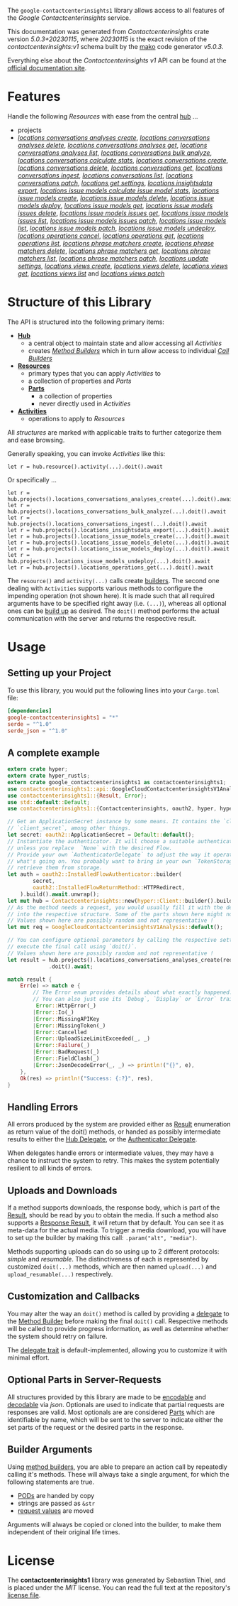 <!---
DO NOT EDIT !
This file was generated automatically from 'src/generator/templates/api/README.md.mako'
DO NOT EDIT !
-->
The `google-contactcenterinsights1` library allows access to all features of the *Google Contactcenterinsights* service.

This documentation was generated from *Contactcenterinsights* crate version *5.0.3+20230115*, where *20230115* is the exact revision of the *contactcenterinsights:v1* schema built by the [mako](http://www.makotemplates.org/) code generator *v5.0.3*.

Everything else about the *Contactcenterinsights* *v1* API can be found at the
[official documentation site](https://cloud.google.com/contact-center/insights/docs).
# Features

Handle the following *Resources* with ease from the central [hub](https://docs.rs/google-contactcenterinsights1/5.0.3+20230115/google_contactcenterinsights1/Contactcenterinsights) ...

* projects
 * [*locations conversations analyses create*](https://docs.rs/google-contactcenterinsights1/5.0.3+20230115/google_contactcenterinsights1/api::ProjectLocationConversationAnalysisCreateCall), [*locations conversations analyses delete*](https://docs.rs/google-contactcenterinsights1/5.0.3+20230115/google_contactcenterinsights1/api::ProjectLocationConversationAnalysisDeleteCall), [*locations conversations analyses get*](https://docs.rs/google-contactcenterinsights1/5.0.3+20230115/google_contactcenterinsights1/api::ProjectLocationConversationAnalysisGetCall), [*locations conversations analyses list*](https://docs.rs/google-contactcenterinsights1/5.0.3+20230115/google_contactcenterinsights1/api::ProjectLocationConversationAnalysisListCall), [*locations conversations bulk analyze*](https://docs.rs/google-contactcenterinsights1/5.0.3+20230115/google_contactcenterinsights1/api::ProjectLocationConversationBulkAnalyzeCall), [*locations conversations calculate stats*](https://docs.rs/google-contactcenterinsights1/5.0.3+20230115/google_contactcenterinsights1/api::ProjectLocationConversationCalculateStatCall), [*locations conversations create*](https://docs.rs/google-contactcenterinsights1/5.0.3+20230115/google_contactcenterinsights1/api::ProjectLocationConversationCreateCall), [*locations conversations delete*](https://docs.rs/google-contactcenterinsights1/5.0.3+20230115/google_contactcenterinsights1/api::ProjectLocationConversationDeleteCall), [*locations conversations get*](https://docs.rs/google-contactcenterinsights1/5.0.3+20230115/google_contactcenterinsights1/api::ProjectLocationConversationGetCall), [*locations conversations ingest*](https://docs.rs/google-contactcenterinsights1/5.0.3+20230115/google_contactcenterinsights1/api::ProjectLocationConversationIngestCall), [*locations conversations list*](https://docs.rs/google-contactcenterinsights1/5.0.3+20230115/google_contactcenterinsights1/api::ProjectLocationConversationListCall), [*locations conversations patch*](https://docs.rs/google-contactcenterinsights1/5.0.3+20230115/google_contactcenterinsights1/api::ProjectLocationConversationPatchCall), [*locations get settings*](https://docs.rs/google-contactcenterinsights1/5.0.3+20230115/google_contactcenterinsights1/api::ProjectLocationGetSettingCall), [*locations insightsdata export*](https://docs.rs/google-contactcenterinsights1/5.0.3+20230115/google_contactcenterinsights1/api::ProjectLocationInsightsdataExportCall), [*locations issue models calculate issue model stats*](https://docs.rs/google-contactcenterinsights1/5.0.3+20230115/google_contactcenterinsights1/api::ProjectLocationIssueModelCalculateIssueModelStatCall), [*locations issue models create*](https://docs.rs/google-contactcenterinsights1/5.0.3+20230115/google_contactcenterinsights1/api::ProjectLocationIssueModelCreateCall), [*locations issue models delete*](https://docs.rs/google-contactcenterinsights1/5.0.3+20230115/google_contactcenterinsights1/api::ProjectLocationIssueModelDeleteCall), [*locations issue models deploy*](https://docs.rs/google-contactcenterinsights1/5.0.3+20230115/google_contactcenterinsights1/api::ProjectLocationIssueModelDeployCall), [*locations issue models get*](https://docs.rs/google-contactcenterinsights1/5.0.3+20230115/google_contactcenterinsights1/api::ProjectLocationIssueModelGetCall), [*locations issue models issues delete*](https://docs.rs/google-contactcenterinsights1/5.0.3+20230115/google_contactcenterinsights1/api::ProjectLocationIssueModelIssueDeleteCall), [*locations issue models issues get*](https://docs.rs/google-contactcenterinsights1/5.0.3+20230115/google_contactcenterinsights1/api::ProjectLocationIssueModelIssueGetCall), [*locations issue models issues list*](https://docs.rs/google-contactcenterinsights1/5.0.3+20230115/google_contactcenterinsights1/api::ProjectLocationIssueModelIssueListCall), [*locations issue models issues patch*](https://docs.rs/google-contactcenterinsights1/5.0.3+20230115/google_contactcenterinsights1/api::ProjectLocationIssueModelIssuePatchCall), [*locations issue models list*](https://docs.rs/google-contactcenterinsights1/5.0.3+20230115/google_contactcenterinsights1/api::ProjectLocationIssueModelListCall), [*locations issue models patch*](https://docs.rs/google-contactcenterinsights1/5.0.3+20230115/google_contactcenterinsights1/api::ProjectLocationIssueModelPatchCall), [*locations issue models undeploy*](https://docs.rs/google-contactcenterinsights1/5.0.3+20230115/google_contactcenterinsights1/api::ProjectLocationIssueModelUndeployCall), [*locations operations cancel*](https://docs.rs/google-contactcenterinsights1/5.0.3+20230115/google_contactcenterinsights1/api::ProjectLocationOperationCancelCall), [*locations operations get*](https://docs.rs/google-contactcenterinsights1/5.0.3+20230115/google_contactcenterinsights1/api::ProjectLocationOperationGetCall), [*locations operations list*](https://docs.rs/google-contactcenterinsights1/5.0.3+20230115/google_contactcenterinsights1/api::ProjectLocationOperationListCall), [*locations phrase matchers create*](https://docs.rs/google-contactcenterinsights1/5.0.3+20230115/google_contactcenterinsights1/api::ProjectLocationPhraseMatcherCreateCall), [*locations phrase matchers delete*](https://docs.rs/google-contactcenterinsights1/5.0.3+20230115/google_contactcenterinsights1/api::ProjectLocationPhraseMatcherDeleteCall), [*locations phrase matchers get*](https://docs.rs/google-contactcenterinsights1/5.0.3+20230115/google_contactcenterinsights1/api::ProjectLocationPhraseMatcherGetCall), [*locations phrase matchers list*](https://docs.rs/google-contactcenterinsights1/5.0.3+20230115/google_contactcenterinsights1/api::ProjectLocationPhraseMatcherListCall), [*locations phrase matchers patch*](https://docs.rs/google-contactcenterinsights1/5.0.3+20230115/google_contactcenterinsights1/api::ProjectLocationPhraseMatcherPatchCall), [*locations update settings*](https://docs.rs/google-contactcenterinsights1/5.0.3+20230115/google_contactcenterinsights1/api::ProjectLocationUpdateSettingCall), [*locations views create*](https://docs.rs/google-contactcenterinsights1/5.0.3+20230115/google_contactcenterinsights1/api::ProjectLocationViewCreateCall), [*locations views delete*](https://docs.rs/google-contactcenterinsights1/5.0.3+20230115/google_contactcenterinsights1/api::ProjectLocationViewDeleteCall), [*locations views get*](https://docs.rs/google-contactcenterinsights1/5.0.3+20230115/google_contactcenterinsights1/api::ProjectLocationViewGetCall), [*locations views list*](https://docs.rs/google-contactcenterinsights1/5.0.3+20230115/google_contactcenterinsights1/api::ProjectLocationViewListCall) and [*locations views patch*](https://docs.rs/google-contactcenterinsights1/5.0.3+20230115/google_contactcenterinsights1/api::ProjectLocationViewPatchCall)




# Structure of this Library

The API is structured into the following primary items:

* **[Hub](https://docs.rs/google-contactcenterinsights1/5.0.3+20230115/google_contactcenterinsights1/Contactcenterinsights)**
    * a central object to maintain state and allow accessing all *Activities*
    * creates [*Method Builders*](https://docs.rs/google-contactcenterinsights1/5.0.3+20230115/google_contactcenterinsights1/client::MethodsBuilder) which in turn
      allow access to individual [*Call Builders*](https://docs.rs/google-contactcenterinsights1/5.0.3+20230115/google_contactcenterinsights1/client::CallBuilder)
* **[Resources](https://docs.rs/google-contactcenterinsights1/5.0.3+20230115/google_contactcenterinsights1/client::Resource)**
    * primary types that you can apply *Activities* to
    * a collection of properties and *Parts*
    * **[Parts](https://docs.rs/google-contactcenterinsights1/5.0.3+20230115/google_contactcenterinsights1/client::Part)**
        * a collection of properties
        * never directly used in *Activities*
* **[Activities](https://docs.rs/google-contactcenterinsights1/5.0.3+20230115/google_contactcenterinsights1/client::CallBuilder)**
    * operations to apply to *Resources*

All *structures* are marked with applicable traits to further categorize them and ease browsing.

Generally speaking, you can invoke *Activities* like this:

```Rust,ignore
let r = hub.resource().activity(...).doit().await
```

Or specifically ...

```ignore
let r = hub.projects().locations_conversations_analyses_create(...).doit().await
let r = hub.projects().locations_conversations_bulk_analyze(...).doit().await
let r = hub.projects().locations_conversations_ingest(...).doit().await
let r = hub.projects().locations_insightsdata_export(...).doit().await
let r = hub.projects().locations_issue_models_create(...).doit().await
let r = hub.projects().locations_issue_models_delete(...).doit().await
let r = hub.projects().locations_issue_models_deploy(...).doit().await
let r = hub.projects().locations_issue_models_undeploy(...).doit().await
let r = hub.projects().locations_operations_get(...).doit().await
```

The `resource()` and `activity(...)` calls create [builders][builder-pattern]. The second one dealing with `Activities`
supports various methods to configure the impending operation (not shown here). It is made such that all required arguments have to be
specified right away (i.e. `(...)`), whereas all optional ones can be [build up][builder-pattern] as desired.
The `doit()` method performs the actual communication with the server and returns the respective result.

# Usage

## Setting up your Project

To use this library, you would put the following lines into your `Cargo.toml` file:

```toml
[dependencies]
google-contactcenterinsights1 = "*"
serde = "^1.0"
serde_json = "^1.0"
```

## A complete example

```Rust
extern crate hyper;
extern crate hyper_rustls;
extern crate google_contactcenterinsights1 as contactcenterinsights1;
use contactcenterinsights1::api::GoogleCloudContactcenterinsightsV1Analysis;
use contactcenterinsights1::{Result, Error};
use std::default::Default;
use contactcenterinsights1::{Contactcenterinsights, oauth2, hyper, hyper_rustls, chrono, FieldMask};

// Get an ApplicationSecret instance by some means. It contains the `client_id` and
// `client_secret`, among other things.
let secret: oauth2::ApplicationSecret = Default::default();
// Instantiate the authenticator. It will choose a suitable authentication flow for you,
// unless you replace  `None` with the desired Flow.
// Provide your own `AuthenticatorDelegate` to adjust the way it operates and get feedback about
// what's going on. You probably want to bring in your own `TokenStorage` to persist tokens and
// retrieve them from storage.
let auth = oauth2::InstalledFlowAuthenticator::builder(
        secret,
        oauth2::InstalledFlowReturnMethod::HTTPRedirect,
    ).build().await.unwrap();
let mut hub = Contactcenterinsights::new(hyper::Client::builder().build(hyper_rustls::HttpsConnectorBuilder::new().with_native_roots().https_or_http().enable_http1().build()), auth);
// As the method needs a request, you would usually fill it with the desired information
// into the respective structure. Some of the parts shown here might not be applicable !
// Values shown here are possibly random and not representative !
let mut req = GoogleCloudContactcenterinsightsV1Analysis::default();

// You can configure optional parameters by calling the respective setters at will, and
// execute the final call using `doit()`.
// Values shown here are possibly random and not representative !
let result = hub.projects().locations_conversations_analyses_create(req, "parent")
             .doit().await;

match result {
    Err(e) => match e {
        // The Error enum provides details about what exactly happened.
        // You can also just use its `Debug`, `Display` or `Error` traits
         Error::HttpError(_)
        |Error::Io(_)
        |Error::MissingAPIKey
        |Error::MissingToken(_)
        |Error::Cancelled
        |Error::UploadSizeLimitExceeded(_, _)
        |Error::Failure(_)
        |Error::BadRequest(_)
        |Error::FieldClash(_)
        |Error::JsonDecodeError(_, _) => println!("{}", e),
    },
    Ok(res) => println!("Success: {:?}", res),
}

```
## Handling Errors

All errors produced by the system are provided either as [Result](https://docs.rs/google-contactcenterinsights1/5.0.3+20230115/google_contactcenterinsights1/client::Result) enumeration as return value of
the doit() methods, or handed as possibly intermediate results to either the
[Hub Delegate](https://docs.rs/google-contactcenterinsights1/5.0.3+20230115/google_contactcenterinsights1/client::Delegate), or the [Authenticator Delegate](https://docs.rs/yup-oauth2/*/yup_oauth2/trait.AuthenticatorDelegate.html).

When delegates handle errors or intermediate values, they may have a chance to instruct the system to retry. This
makes the system potentially resilient to all kinds of errors.

## Uploads and Downloads
If a method supports downloads, the response body, which is part of the [Result](https://docs.rs/google-contactcenterinsights1/5.0.3+20230115/google_contactcenterinsights1/client::Result), should be
read by you to obtain the media.
If such a method also supports a [Response Result](https://docs.rs/google-contactcenterinsights1/5.0.3+20230115/google_contactcenterinsights1/client::ResponseResult), it will return that by default.
You can see it as meta-data for the actual media. To trigger a media download, you will have to set up the builder by making
this call: `.param("alt", "media")`.

Methods supporting uploads can do so using up to 2 different protocols:
*simple* and *resumable*. The distinctiveness of each is represented by customized
`doit(...)` methods, which are then named `upload(...)` and `upload_resumable(...)` respectively.

## Customization and Callbacks

You may alter the way an `doit()` method is called by providing a [delegate](https://docs.rs/google-contactcenterinsights1/5.0.3+20230115/google_contactcenterinsights1/client::Delegate) to the
[Method Builder](https://docs.rs/google-contactcenterinsights1/5.0.3+20230115/google_contactcenterinsights1/client::CallBuilder) before making the final `doit()` call.
Respective methods will be called to provide progress information, as well as determine whether the system should
retry on failure.

The [delegate trait](https://docs.rs/google-contactcenterinsights1/5.0.3+20230115/google_contactcenterinsights1/client::Delegate) is default-implemented, allowing you to customize it with minimal effort.

## Optional Parts in Server-Requests

All structures provided by this library are made to be [encodable](https://docs.rs/google-contactcenterinsights1/5.0.3+20230115/google_contactcenterinsights1/client::RequestValue) and
[decodable](https://docs.rs/google-contactcenterinsights1/5.0.3+20230115/google_contactcenterinsights1/client::ResponseResult) via *json*. Optionals are used to indicate that partial requests are responses
are valid.
Most optionals are are considered [Parts](https://docs.rs/google-contactcenterinsights1/5.0.3+20230115/google_contactcenterinsights1/client::Part) which are identifiable by name, which will be sent to
the server to indicate either the set parts of the request or the desired parts in the response.

## Builder Arguments

Using [method builders](https://docs.rs/google-contactcenterinsights1/5.0.3+20230115/google_contactcenterinsights1/client::CallBuilder), you are able to prepare an action call by repeatedly calling it's methods.
These will always take a single argument, for which the following statements are true.

* [PODs][wiki-pod] are handed by copy
* strings are passed as `&str`
* [request values](https://docs.rs/google-contactcenterinsights1/5.0.3+20230115/google_contactcenterinsights1/client::RequestValue) are moved

Arguments will always be copied or cloned into the builder, to make them independent of their original life times.

[wiki-pod]: http://en.wikipedia.org/wiki/Plain_old_data_structure
[builder-pattern]: http://en.wikipedia.org/wiki/Builder_pattern
[google-go-api]: https://github.com/google/google-api-go-client

# License
The **contactcenterinsights1** library was generated by Sebastian Thiel, and is placed
under the *MIT* license.
You can read the full text at the repository's [license file][repo-license].

[repo-license]: https://github.com/Byron/google-apis-rsblob/main/LICENSE.md

